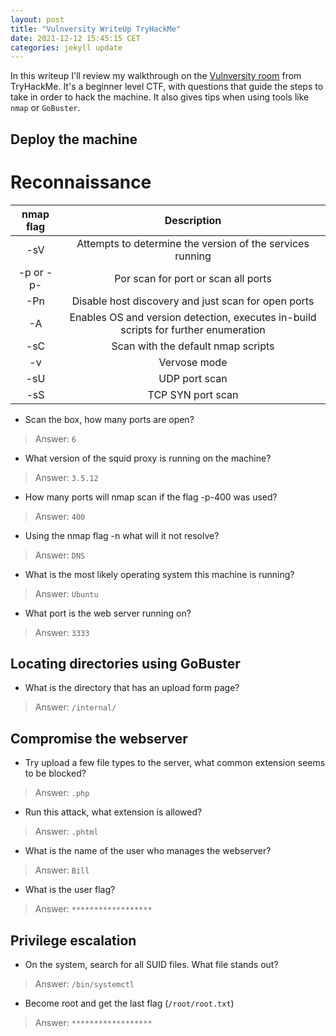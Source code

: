 ```yaml
---
layout: post
title: "Vulnversity WriteUp TryHackMe"
date: 2021-12-12 15:45:15 CET
categories: jekyll update
---
```


In this writeup I'll review my walkthrough on the [Vulnversity room](https://tryhackme.com/room/vulnversity) 
from TryHackMe. It's a beginner level CTF, with questions that guide the steps
to take in order to hack the machine. It also gives tips when using tools like
`nmap` or `GoBuster`.



## Deploy the machine

# Reconnaissance


| nmap flag     | Description                                                                         |
| :-----------: | :---------------------------------------------------------------------------------: |
| -sV           | Attempts to determine the version of the services running                           |
| -p <x> or -p- | Por scan for port <x> or scan all ports                                             |
| -Pn           | Disable host discovery and just scan for open ports                                 |
| -A            | Enables OS and version detection, executes in-build scripts for further enumeration |
| -sC           | Scan with the default nmap scripts                                                  |
| -v            | Vervose mode                                                                        |
| -sU           | UDP port scan                                                                       |
| -sS           | TCP SYN port scan                                                                   |


- Scan the box, how many ports are open?
> Answer: `6`
- What version of the squid proxy is running on the machine?
> Answer: `3.5.12`
- How many ports will nmap scan if the flag -p-400 was used?
> Answer: `400`
- Using the nmap flag -n what will it not resolve?
> Answer: `DNS`
- What is the most likely operating system this machine is running?
> Answer: `Ubuntu`
- What port is the web server running on?
> Answer: `3333`

## Locating directories using GoBuster


- What is the directory that has an upload form page?
> Answer: `/internal/`



## Compromise the webserver


- Try upload a few file types to the server, what common extension seems to be blocked?
> Answer: `.php`
- Run this attack, what extension is allowed?
> Answer: `.phtml`
- What is the name of the user who manages the webserver?
> Answer: `Bill`
- What is the user flag?
> Answer: `******************`



## Privilege escalation


- On the system, search for all SUID files. What file stands out?
> Answer: `/bin/systemctl`
- Become root and get the last flag (`/root/root.txt`)
> Answer: `******************`
